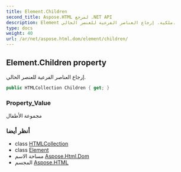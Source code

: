 ```yaml
---
title: Element.Children
second_title: Aspose.HTML لمرجع .NET API
description: Element ملكية. إرجاع العناصر الفرعية للعنصر الحالي.
type: docs
weight: 40
url: /ar/net/aspose.html.dom/element/children/
---
```

## Element.Children property

إرجاع العناصر الفرعية للعنصر الحالي.

```csharp
public HTMLCollection Children { get; }
```

### Property_Value

مجموعة الأطفال

### أنظر أيضا

* class [HTMLCollection](../../../aspose.html.collections/htmlcollection/)
* class [Element](../)
* مساحة الاسم [Aspose.Html.Dom](../../element/)
* المجسم [Aspose.HTML](../../../)



